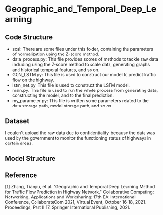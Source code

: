 # Geographic_and_Temporal_Deep_Learning

## Code Structure
  * scal: There are some files under this folder, containing the parameters of normalization using the Z-score method.
  * data_process.py: This file provides scores of methods to tackle raw data including using the Z-score method to scale data, generating graphs and historical temporal features, and so on.
  * GCN_LSTM.py: This file is used to construct our model to predict traffic flow on the highway.
  * lstm_net.py: This file is used to construct the LSTM model.
  * main.py: This file is used to run the whole process from generating data, constructing the model, and to the final prediction.
  * my_parameter.py: This file is written some parameters related to the data storage path, model storage path, and so on.

## Dataset
   I couldn't upload the raw data due to confidentiality, because the data was used by the government to monitor the functioning status of highways in certain areas.
## Model Structure


## Reference
[1] Zhang, Tianpu, et al. "Geographic and Temporal Deep Learning Method for Traffic Flow Prediction in Highway Network." Collaborative Computing: Networking, Applications and Worksharing: 17th EAI International Conference, CollaborateCom 2021, Virtual Event, October 16-18, 2021, Proceedings, Part II 17. Springer International Publishing, 2021.
